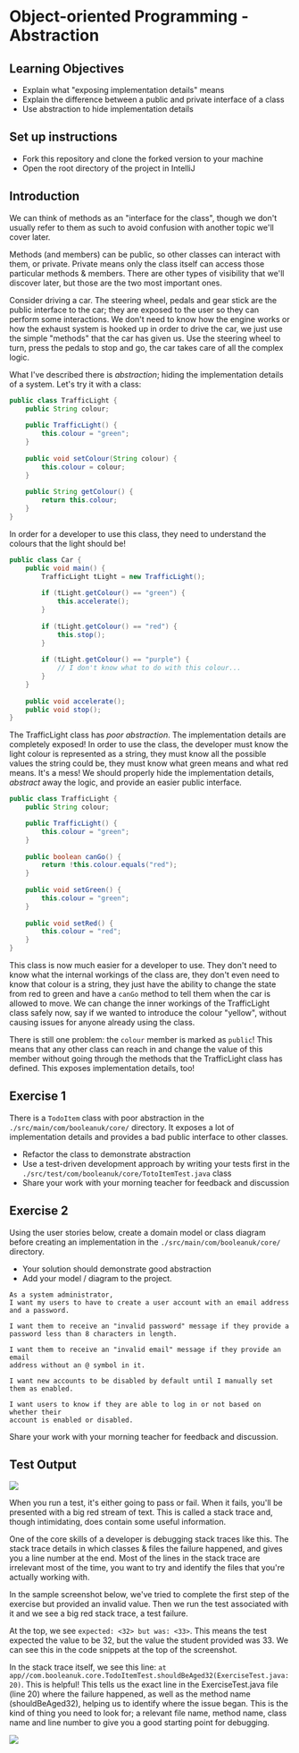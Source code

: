 # Object-oriented Programming - Abstraction

## Learning Objectives
- Explain what "exposing implementation details" means
- Explain the difference between a public and private interface of a class
- Use abstraction to hide implementation details

## Set up instructions
- Fork this repository and clone the forked version to your machine
- Open the root directory of the project in IntelliJ

## Introduction

We can think of methods as an "interface for the class", though we don't usually refer to them as such to avoid confusion with another topic we'll cover later.

Methods (and members) can be public, so other classes can interact with them, or private. Private means only the class itself can access those particular methods & members. There are other types of visibility that we'll discover later, but those are the two most important ones.

Consider driving a car. The steering wheel, pedals and gear stick are the public interface to the car; they are exposed to the user so they can perform some interactions. We don't need to know how the engine works or how the exhaust system is hooked up in order to drive the car, we just use the simple "methods" that the car has given us. Use the steering wheel to turn, press the pedals to stop and go, the car takes care of all the complex logic.

What I've described there is *abstraction*; hiding the implementation details of a system. Let's try it with a class:

```java
public class TrafficLight {
    public String colour;
    
    public TrafficLight() {
        this.colour = "green";
    }
    
    public void setColour(String colour) {
        this.colour = colour;
    }
    
    public String getColour() {
        return this.colour;
    }
}
```

In order for a developer to use this class, they need to understand the colours that the light should be!

```java
public class Car {
    public void main() {
        TrafficLight tLight = new TrafficLight();
        
        if (tLight.getColour() == "green") {
            this.accelerate();
        }
        
        if (tLight.getColour() == "red") {
            this.stop();
        }
        
        if (tLight.getColour() == "purple") {
            // I don't know what to do with this colour...
        }
    }
    
    public void accelerate();
    public void stop();
}
```

The TrafficLight class has *poor abstraction*. The implementation details are completely exposed! In order to use the class, the developer must know the light colour is represented as a string, they must know all the possible values the string could be, they must know what green means and what red means. It's a mess! We should properly hide the implementation details, *abstract* away the logic, and provide an easier public interface.

```java
public class TrafficLight {
    public String colour;

    public TrafficLight() {
        this.colour = "green";
    }
    
    public boolean canGo() {
        return !this.colour.equals("red");
    }
    
    public void setGreen() {
        this.colour = "green";
    }
    
    public void setRed() {
        this.colour = "red";
    }
}
```

This class is now much easier for a developer to use. They don't need to know what the internal workings of the class are, they don't even need to know that colour is a string, they just have the ability to change the state from red to green and have a `canGo` method to tell them when the car is allowed to move. We can change the inner workings of the TrafficLight class safely now, say if we wanted to introduce the colour "yellow", without causing issues for anyone already using the class.

There is still one problem: the `colour` member is marked as `public`! This means that any other class can reach in and change the value of this member without going through the methods that the TrafficLight class has defined. This exposes implementation details, too!

## Exercise 1

There is a `TodoItem` class with poor abstraction in the `./src/main/com/booleanuk/core/` directory. It exposes a lot of implementation details and provides a bad public interface to other classes.

- Refactor the class to demonstrate abstraction
- Use a test-driven development approach by writing your tests first in the `./src/test/com/booleanuk/core/TotoItemTest.java` class
- Share your work with your morning teacher for feedback and discussion

## Exercise 2

Using the user stories below, create a domain model or class diagram before creating an implementation in the `./src/main/com/booleanuk/core/` directory.

- Your solution should demonstrate good abstraction
- Add your model / diagram to the project.

```
As a system administrator,
I want my users to have to create a user account with an email address and a password.

I want them to receive an "invalid password" message if they provide a
password less than 8 characters in length.

I want them to receive an "invalid email" message if they provide an email
address without an @ symbol in it.

I want new accounts to be disabled by default until I manually set them as enabled.

I want users to know if they are able to log in or not based on whether their
account is enabled or disabled.
```

Share your work with your morning teacher for feedback and discussion.

## Test Output

![](./assets/run-a-test.PNG)

When you run a test, it's either going to pass or fail. When it fails, you'll be presented with a big red stream of text. This is called a stack trace and, though intimidating, does contain some useful information.

One of the core skills of a developer is debugging stack traces like this. The stack trace details in which classes & files the failure happened, and gives you a line number at the end. Most of the lines in the stack trace are irrelevant most of the time, you want to try and identify the files that you're actually working with.

In the sample screenshot below, we've tried to complete the first step of the exercise but provided an invalid value. Then we run the test associated with it and we see a big red stack trace, a test failure.

At the top, we see `expected: <32> but was: <33>`. This means the test expected the value to be 32, but the value the student provided was 33. We can see this in the code snippets at the top of the screenshot.

In the stack trace itself, we see this line: `at app//com.booleanuk.core.TodoItemTest.shouldBeAged32(ExerciseTest.java:20)`. This is helpful! This tells us the exact line in the ExerciseTest.java file (line 20) where the failure happened, as well as the method name (shouldBeAged32), helping us to identify where the issue began. This is the kind of thing you need to look for; a relevant file name, method name, class name and line number to give you a good starting point for debugging.

![](./assets/test-failure.PNG)
